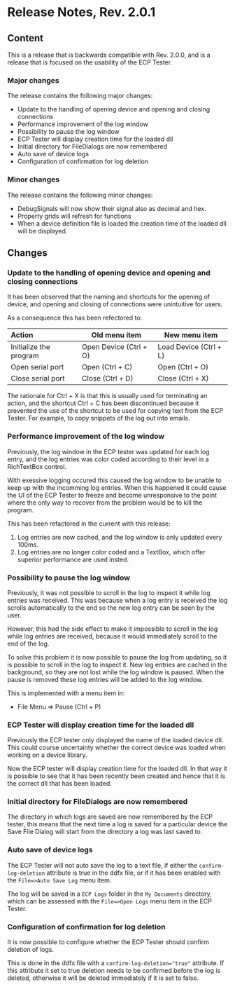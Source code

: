 # Release Notes, Rev. 2.0.1

## Content

This is a release that is backwards compatible with Rev. 2.0.0, and is a release that
is focused on the usability of the ECP Tester.

### Major changes

The release contains the following major changes:

* Update to the handling of opening device and opening and closing connections
* Performance improvement of the log window
* Possibility to pause the log window
* ECP Tester will display creation time for the loaded dll
* Initial directory for FileDialogs are now remembered
* Auto save of device logs
* Configuration of confirmation for log deletion

### Minor changes

The release contains the following minor changes:

* DebugSignals will now show their signal also as decimal and hex.
* Property grids will refresh for functions
* When a device definition file is loaded the creation time of the loaded dll will be displayed.

## Changes

### Update to the handling of opening device and opening and closing connections

It has been observed that the naming and shortcuts for the opening of device, and opening and closing of connections were unintuitive for users.

As a consequence this has been refectored to:

| Action                 | Old menu item          | New menu item          |
|:-----------------------|------------------------|------------------------|
| Initialize the program | Open Device (Ctrl + O) | Load Device (Ctrl + L) |
| Open serial port       | Open (Ctrl + C)        | Open (Ctrl + O)        |
| Close serial port      | Close (Ctrl + D)       | Close (Ctrl + X)       |

The rationale for Ctrl + X is that this is usually used for terminating an action, and the shortcut Ctrl + C has been discontinued because it prevented the use of the shortcut to be used for copying text from the ECP Tester. For example, to copy snippets of the log out into emails.

### Performance improvement of the log window

Previously, the log window in the ECP tester was updated for each log entry, and the
log entries was color coded according to their level in a RichTextBox control.

With exessive logging occured this caused the log window to be unable to keep up
with the incomming log entries. When this happened it could cause the UI of the ECP
Tester to freeze and become unresponsive to the point where the only way to recover
from the problem would be to kill the program.

This has been refactored in the current with this release:

1. Log entries are now cached, and the log window is only updated every 100ms.
2. Log entries are no longer color coded and a TextBox, which offer superior performance are used insted.

### Possibility to pause the log window

Previously, it was not possible to scroll in the log to inspect it while log entries
was received. This was because when a log entry is received the log scrolls automatically
to the end so the new log entry can be seen by the user.

However, this had the side effect to make it impossible to scroll in the log while log
entries are received, because it would immediately scroll to the end of the log.

To solve this problem it is now possible to pause the log from updating, so it is possible
to scroll in the log to inspect it. New log entries are cached in the background, so they
are not lost while the log window is paused. When the pause is removed these log entries
will be added to the log window.

This is implemented with a menu item in:

* File Menu => Pause (Ctrl + P)

### ECP Tester will display creation time for the loaded dll

Previously the ECP tester only displayed the name of the loaded device dll. This could
course uncertainty whether the correct device was loaded when working on a device library.

Now the ECP tester will display creation time for the loaded dll. In that way it is
possible to see that it has been recently been created and hence that it is the correct
dll that has been loaded.

### Initial directory for FileDialogs are now remembered

The directory in which logs are saved are now remembered by the ECP tester, this means
that the next time a log is saved for a particular device the Save File Dialog will
start from the directory a log was last saved to.

### Auto save of device logs

The ECP Tester will not auto save the log to a text file, if either the
```confirm-log-deletion``` attribute is true in the ddfx file, or if it has been
enabled with the ```File=>Auto Save Log``` menu item.

The log will be saved in a ```ECP Logs``` folder in the ```My Documents``` directory,
which can be assessed with the ```File=>Open Logs``` menu item in the ECP Tester.

### Configuration of confirmation for log deletion

It is now possible to configure whether the ECP Tester should confirm deletion of logs.

This is done in the ddfx file with a ```confirm-log-deletion="true"``` attribute. If this
attribute it set to true deletion needs to be confirmed before the log is deleted, otherwise
it will be deleted immediately if it is set to false.
